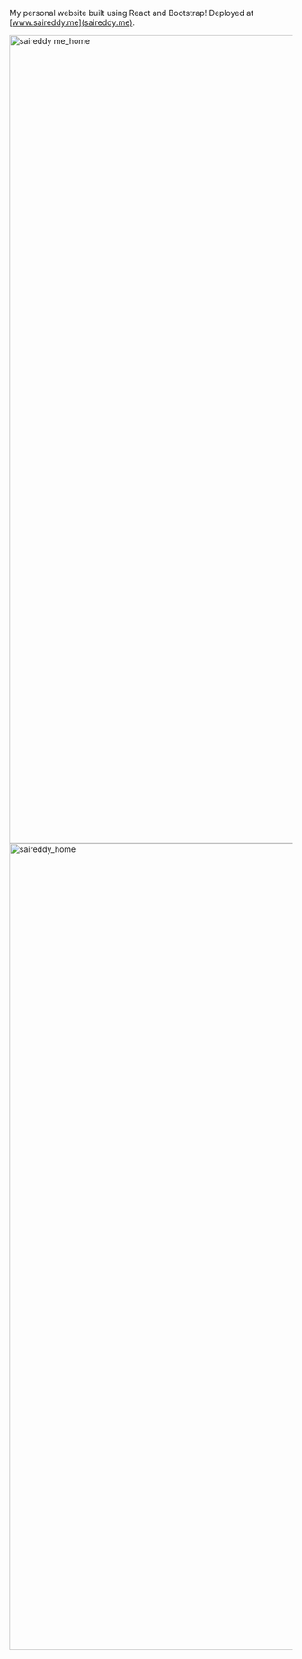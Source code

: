 My personal website built using React and Bootstrap! Deployed at [www.saireddy.me](saireddy.me).

<img width="1439" alt="saireddy me_home" src="https://user-images.githubusercontent.com/35349978/91218075-670fe300-e6cd-11ea-8f2a-4b60efc6421c.png">
<img width="1436" alt="saireddy_home" src="https://user-images.githubusercontent.com/35349978/91218847-8bb88a80-e6ce-11ea-93f0-40d2284d6ca6.png">
